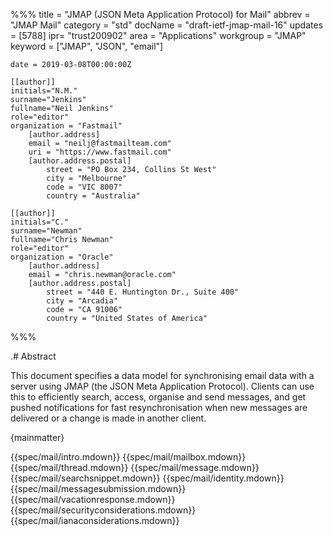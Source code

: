%%%
    title = "JMAP (JSON Meta Application Protocol) for Mail"
    abbrev = "JMAP Mail"
    category = "std"
    docName = "draft-ietf-jmap-mail-16"
    updates = [5788]
    ipr= "trust200902"
    area = "Applications"
    workgroup = "JMAP"
    keyword = ["JMAP", "JSON", "email"]

    date = 2019-03-08T00:00:00Z

    [[author]]
    initials="N.M."
    surname="Jenkins"
    fullname="Neil Jenkins"
    role="editor"
    organization = "Fastmail"
        [author.address]
        email = "neilj@fastmailteam.com"
        uri = "https://www.fastmail.com"
        [author.address.postal]
            street = "PO Box 234, Collins St West"
            city = "Melbourne"
            code = "VIC 8007"
            country = "Australia"

    [[author]]
    initials="C."
    surname="Newman"
    fullname="Chris Newman"
    role="editor"
    organization = "Oracle"
        [author.address]
        email = "chris.newman@oracle.com"
        [author.address.postal]
            street = "440 E. Huntington Dr., Suite 400"
            city = "Arcadia"
            code = "CA 91006"
            country = "United States of America"
%%%

.# Abstract

This document specifies a data model for synchronising email data with a server using JMAP (the JSON Meta Application Protocol). Clients can use this to efficiently search, access, organise and send messages, and get pushed notifications for fast resynchronisation when new messages are delivered or a change is made in another client.

{mainmatter}

{{spec/mail/intro.mdown}}
{{spec/mail/mailbox.mdown}}
{{spec/mail/thread.mdown}}
{{spec/mail/message.mdown}}
{{spec/mail/searchsnippet.mdown}}
{{spec/mail/identity.mdown}}
{{spec/mail/messagesubmission.mdown}}
{{spec/mail/vacationresponse.mdown}}
{{spec/mail/securityconsiderations.mdown}}
{{spec/mail/ianaconsiderations.mdown}}

